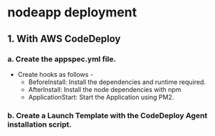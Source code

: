 # nodeapp deployment
## 1. With AWS CodeDeploy
### a. Create the appspec.yml file.
* Create hooks as follows -
  * BeforeInstall: Install the dependencies and runtime required.
  * AfterInstall: Install the node dependencies with npm
  * ApplicationStart: Start the Application using PM2.
### b. Create a Launch Template with the CodeDeploy Agent installation script.
